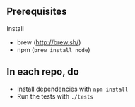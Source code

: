 Prerequisites
-------------
Install

- brew (http://brew.sh/)
- npm (``brew install node``)

In each repo, do
----------------

- Install dependencies with ``npm install``
- Run the tests with ``./tests``
